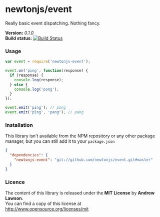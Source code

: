 # newtonjs/event #

Really basic event dispatching. Nothing fancy.

**Version:** *0.1.0*<br/>
**Build status:** [![Build Status][travis-status]][travis]


### Usage ###

```js
var event = require('newtonjs-event');

event.on('ping', function(response) {
  if (response) {
    console.log(response);
  } else {
    console.log('pong');
  }
});

event.emit('ping'); // pong
event.emit('ping', 'pang'); // pang
```


### Installation ###

This library isn't available from the NPM repository or any other
package manager, but you can still add it to your `package.json`

```json
{
  "dependencies": {
    "newtonjs-event": "git://github.com/newtonjs/event.git#master"
  }
}
```

### Licence ###
The content of this library is released under the **MIT License** by **Andrew Lawson**.<br/>
You can find a copy of this license at http://www.opensource.org/licenses/mit


<!-- Links -->
[travis]: https://travis-ci.org/newtonjs/event
[travis-status]: https://travis-ci.org/newtonjs/event.png?branch=master